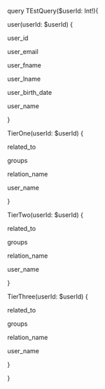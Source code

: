 

query TEstQuery($userId: Int!){

user(userId: $userId) {

user_id

user_email

user_fname

user_lname

user_birth_date

user_name

}

TierOne(userId: $userId) {

related_to

groups

relation_name

user_name

}

TierTwo(userId: $userId) {

related_to

groups

relation_name

user_name

}

TierThree(userId: $userId) {

related_to

groups

relation_name

user_name

}

}
